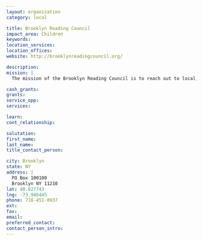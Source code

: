 ```yaml
---
layout: organization
category: local

title: Brooklyn Reading Council
impact_area: Children
keywords: 
location_services: 
location_offices: 
website: http://brooklynreadingcouncil.org/

description: 
mission: |
  The mission of the Brooklyn Reading Council is to reach out to local, national and international literacy professionals, and to the communities and families of Brooklyn, in order to promote effective literacy programs, disseminate information and to foster collaborations within the education community.

cash_grants: 
grants: 
service_opp: 
services: 

learn: 
cont_relationship: 

salutation: 
first_name: 
last_name: 
title_contact_person: 

city: Brooklyn
state: NY
address: |
  PO Box 100100    
  Brooklyn NY 11210
lat: 40.627743
lng: -73.946445
phone: 718-451-0937
ext: 
fax: 
email: 
preferred_contact: 
contact_person_intro: 
---
```

